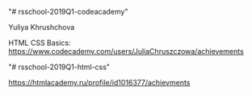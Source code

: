 "# rsschool-2019Q1-codeacademy" 

Yuliya Khrushchova

HTML CSS Basics: https://www.codecademy.com/users/JuliaChruszczowa/achievements

"# rsschool-2019Q1-html-css" 

https://htmlacademy.ru/profile/id1016377/achievments

